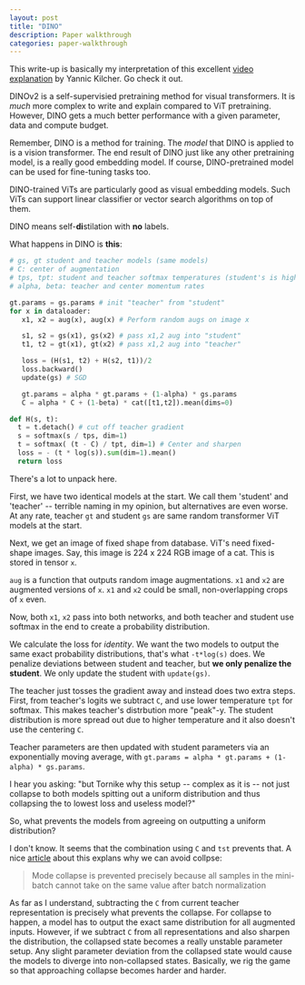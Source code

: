 ```yaml
---
layout: post
title: "DINO"
description: Paper walkthrough
categories: paper-walkthrough
---
```


This write-up is basically my interpretation of this excellent [video explanation](https://www.youtube.com/watch?v=h3ij3F3cPIk) by Yannic Kilcher. Go check it out.

DINOv2 is a self-supervisied pretraining method for visual transformers. It is *much* more complex to write and explain compared to ViT pretraining. However, DINO gets a much better performance with a given parameter, data and compute budget. 

Remember, DINO is a method for training. The *model* that DINO is applied to is a vision transformer. The end result of DINO just like any other pretraining model, is a really good embedding model. If course, DINO-pretrained model can be used for fine-tuning tasks too.

DINO-trained ViTs are particularly good as visual embedding models. Such ViTs can support linear classifier or vector search algorithms on top of them.

DINO means self-**di**stilation with **no** labels. 

What happens in DINO is **this**:

```py
# gs, gt student and teacher models (same models)
# C: center of augmentation
# tps, tpt: student and teacher softmax temperatures (student's is higher)
# alpha, beta: teacher and center momentum rates

gt.params = gs.params # init "teacher" from "student"
for x in dataloader:
   x1, x2 = aug(x), aug(x) # Perform random augs on image x

   s1, s2 = gs(x1), gs(x2) # pass x1,2 aug into "student"
   t1, t2 = gt(x1), gt(x2) # pass x1,2 aug into "teacher"

   loss = (H(s1, t2) + H(s2, t1))/2
   loss.backward()
   update(gs) # SGD

   gt.params = alpha * gt.params + (1-alpha) * gs.params
   C = alpha * C + (1-beta) * cat([t1,t2]).mean(dims=0)

def H(s, t):
  t = t.detach() # cut off teacher gradient
  s = softmax(s / tps, dim=1) 
  t = softmax( (t - C) / tpt, dim=1) # Center and sharpen
  loss = - (t * log(s)).sum(dim=1).mean()
  return loss
```

There's a lot to unpack here. 

First, we have two identical models at the start. We call them 'student' and 'teacher' -- terrible naming in my opinion, but alternatives are even worse. At any rate, teacher `gt` and student `gs` are same random transformer ViT models at the start.

Next, we get an image of fixed shape from database. ViT's need fixed-shape images. Say, this image is 224 x 224 RGB image of a cat. This is stored in tensor `x`.

`aug` is a function that outputs random image augmentations. `x1` and `x2` are augmented versions of `x`. `x1` and `x2` could be small, non-overlapping crops of `x` even. 

Now, both `x1`, `x2` pass into both networks, and both teacher and student use softmax in the end to create a probability distribution. 

We calculate the loss for *identity*. We want the two models to output the same exact probability distributions, that's what `-t*log(s)` does. We penalize deviations between student and teacher, but **we only penalize the student**. We only update the student with `update(gs)`. 

The teacher just tosses the gradient away and instead does two extra steps. First, from teacher's logits we subtract `C`, and use lower temperature `tpt` for softmax. This makes teacher's distrbution more "peak"-y. The student distribution is more spread out due to higher temperature and it also doesn't use the centering `C`. 

Teacher parameters are then updated with student parameters via an exponentially moving average, with `gt.params = alpha * gt.params + (1-alpha) * gs.params`. 

I hear you asking: "but Tornike why this setup -- complex as it is -- not just collapse to both models spitting out a uniform distribution and thus collapsing the to lowest loss and useless model?"

So, what prevents the models from agreeing on outputting a uniform distribution? 

I don't know. It seems that the combination using `C` and `tst` prevents that. A nice [article](https://imbue.com/research/2020-08-24-understanding-self-supervised-contrastive-learning/) about this explans why we can avoid collpse:

> Mode collapse is prevented precisely because all samples in the mini-batch cannot take on the same value after batch normalization

As far as I understand, subtracting the `C` from current teacher representation is precisely what prevents the collapse. For collapse to happen, a model has to output the exact same distribution for all augmented inputs. However, if we subtract `C` from all representations and also sharpen the distribution, the collapsed state becomes a really unstable parameter setup. Any slight parameter deviation from the collapsed state would cause the models to diverge into non-collapsed states. Basically, we rig the game so that approaching collapse becomes harder and harder. 

